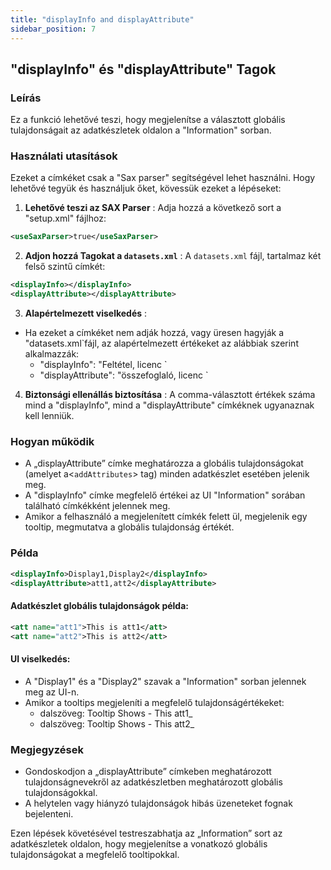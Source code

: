 ```yaml
---
title: "displayInfo and displayAttribute"
sidebar_position: 7
---
```

## "displayInfo" és "displayAttribute" Tagok

### Leírás
Ez a funkció lehetővé teszi, hogy megjelenítse a választott globális tulajdonságait az adatkészletek oldalon a "Information" sorban.

### Használati utasítások
Ezeket a címkéket csak a "Sax parser" segítségével lehet használni. Hogy lehetővé tegyük és használjuk őket, kövessük ezeket a lépéseket:

1.  **Lehetővé teszi az SAX Parser** :
Adja hozzá a következő sort a "setup.xml" fájlhoz:
   ```xml
   <useSaxParser>true</useSaxParser>
   ```

2.  **Adjon hozzá Tagokat a `datasets.xml`** :
A `datasets.xml` fájl, tartalmaz két felső szintű címkét:
   ```xml
   <displayInfo></displayInfo>
   <displayAttribute></displayAttribute>
   ```

3.  **Alapértelmezett viselkedés** :
   - Ha ezeket a címkéket nem adják hozzá, vagy üresen hagyják a "datasets.xml`fájl, az alapértelmezett értékeket az alábbiak szerint alkalmazzák:
     - "displayInfo": "Feltétel, licenc `
     - "displayAttribute": "összefoglaló, licenc `

4.  **Biztonsági ellenállás biztosítása** :
A comma-választott értékek száma mind a "displayInfo", mind a "displayAttribute" címkéknek ugyanaznak kell lenniük.

### Hogyan működik
- A „displayAttribute” címke meghatározza a globális tulajdonságokat (amelyet a&lt;`addAttributes`&gt; tag) minden adatkészlet esetében jelenik meg.
- A "displayInfo" címke megfelelő értékei az UI "Information" sorában található címkékként jelennek meg.
- Amikor a felhasználó a megjelenített címkék felett ül, megjelenik egy tooltip, megmutatva a globális tulajdonság értékét.

### Példa
```xml
<displayInfo>Display1,Display2</displayInfo>
<displayAttribute>att1,att2</displayAttribute>
```

#### Adatkészlet globális tulajdonságok példa:
```xml
<att name="att1">This is att1</att>
<att name="att2">This is att2</att>
```

#### UI viselkedés:
- A "Display1" és a "Display2" szavak a "Information" sorban jelennek meg az UI-n.
- Amikor a tooltips megjeleníti a megfelelő tulajdonságértékeket:
  - dalszöveg: Tooltip Shows - This att1_
  - dalszöveg: Tooltip Shows - This att2_

### Megjegyzések
- Gondoskodjon a „displayAttribute” címkeben meghatározott tulajdonságnevekről az adatkészletben meghatározott globális tulajdonságokkal.
- A helytelen vagy hiányzó tulajdonságok hibás üzeneteket fognak bejelenteni.

Ezen lépések követésével testreszabhatja az „Information” sort az adatkészletek oldalon, hogy megjelenítse a vonatkozó globális tulajdonságokat a megfelelő tooltipokkal.
